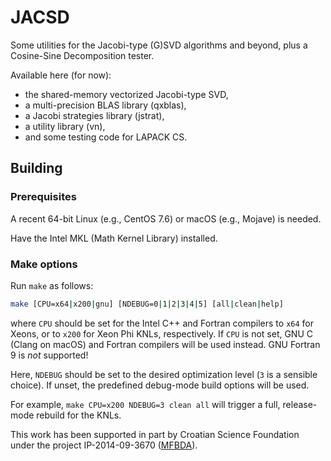 # JACSD
Some utilities for the Jacobi-type (G)SVD algorithms and beyond, plus a Cosine-Sine Decomposition tester.

Available here (for now):
* the shared-memory vectorized Jacobi-type SVD,
* a multi-precision BLAS library (qxblas),
* a Jacobi strategies library (jstrat),
* a utility library (vn),
* and some testing code for LAPACK CS.

## Building

### Prerequisites

A recent 64-bit Linux (e.g., CentOS 7.6) or macOS (e.g., Mojave) is needed.

Have the Intel MKL (Math Kernel Library) installed.

### Make options

Run ``make`` as follows:
```bash
make [CPU=x64|x200|gnu] [NDEBUG=0|1|2|3|4|5] [all|clean|help]
```
where ``CPU`` should be set for the Intel C++ and Fortran compilers to ``x64`` for Xeons, or to ``x200`` for Xeon Phi KNLs, respectively.
If ``CPU`` is not set, GNU C (Clang on macOS) and Fortran compilers will be used instead.
GNU Fortran 9 is *not* supported!

Here, ``NDEBUG`` should be set to the desired optimization level (``3`` is a sensible choice).
If unset, the predefined debug-mode build options will be used.

For example, ``make CPU=x200 NDEBUG=3 clean all`` will trigger a full, release-mode rebuild for the KNLs.

This work has been supported in part by Croatian Science Foundation under the project IP-2014-09-3670 ([MFBDA](https://web.math.pmf.unizg.hr/mfbda/)).
